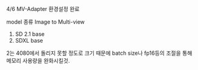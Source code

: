 4/6
MV-Adapter 환경설정 완료

model 종류
Image to Multi-view
1. SD 2.1 base
2. SDXL base

2는 4080에서 돌리지 못할 정도로 크기 때문에 batch size나 fp16등의 조절을 통해 메모리 사용량을 완화시킬것.


